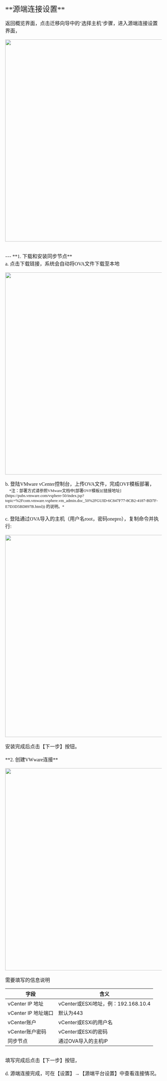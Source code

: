 

  <p id="源端连接"></p>
 <font face="方正正黑简体" size=5 >**源端连接设置**  </font> 
 </br></br>
<font face="中易宋体" size=3>返回概览界面，点击迁移向导中的‘选择主机’步骤，进入源端连接设置界面，
</font>
</br></br>
<img src="https://github.com/oneprocloud/hypermotion_docs/raw/master/images/image_hm_saas/8.png" width="650">
</br>
</br></br>
---
<font face="中易宋体" size=3>**1. 下载和安装同步节点**
</br>a. 点击下载链接，系统会自动将OVA文件下载至本地
</font>
</br></br>
<img src="https://github.com/oneprocloud/hypermotion_docs/raw/master/images/image_hm_saas/9.png" width="650">
</br></br>
<font face="中易宋体" size=3>b. 登陆VMware vCenter控制台，上传OVA文件，完成OVF模板部署，
</font>
<font face="中易宋体" size=2></br>&ensp;&ensp;*注：部署方式请参照VMware文档中[部署OVF模板]([链接地址](https://pubs.vmware.com/vsphere-50/index.jsp?topic=%2Fcom.vmware.vsphere.vm_admin.doc_50%2FGUID-6C847F77-8CB2-4187-BD7F-E7D3D5BD897B.html)) 的说明。*
</font>
</br>
<font face="中易宋体" size=3></br>c. 登陆通过OVA导入的主机（用户名root，密码onepro），复制命令并执行:
</font>
</br></br>
<img src="https://github.com/oneprocloud/hypermotion_docs/raw/master/images/image_hm_saas/10.png" width="650">
</br></br>
<font face="中易宋体" size=3>安装完成后点击【下一步】按钮。
</font>
</br>
<font face="中易宋体" size=3></br>**2. 创建VWware连接**
</font>
</br></br>
<img src="https://github.com/oneprocloud/hypermotion_docs/raw/master/images/image_hm_saas/11.png" width="650">
</br>
<font face="中易宋体" size=3></br>需要填写的信息说明
</font>

字段  | 含义
------------- | -------------
vCenter IP 地址  | vCenter或ESXi地址，例：192.168.10.4
vCenter IP 地址端口  | 默认为443
vCenter账户  | vCenter或ESXi的用户名
vCenter账户密码  | vCenter或ESXi的密码
同步节点 | 通过OVA导入的主机IP

</br>
<font face="中易宋体" size=3>填写完成后点击【下一步】按钮，
</font>
</br>
<font face="中易宋体" size=3></br>d. 源端连接完成，可在【设置】→【源端平台设置】中查看连接情况。
</font>

 